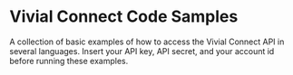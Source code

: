 # Vivial Connect Code Samples

A collection of basic examples of how to access the Vivial Connect API in several languages. Insert your API key, API secret, and your account id before running these examples.

